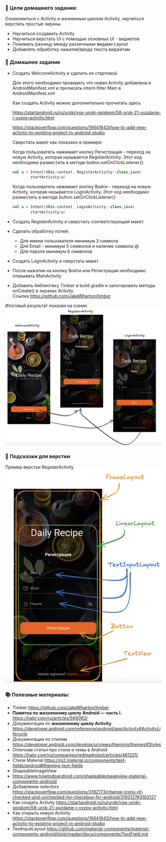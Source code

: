 ### 🎯 Цели домашнего задания:

Ознакомиться с Activity и жизненным циклом Activity, научиться верстать простые экраны

- Научиться создавать Activity
- Научиться верстать UI с помощью основных UI - виджетов
- Понимать разницу между различными видами Layout
- Добавлять обработку нажатия/ввода текста виджетам

### 📝  Домашнее задание

- Создать WelcomeActivity и сделать ее стартовой.

  Для этого необходимо проверить что новая Activity добавлена в AndroidManifest.xml и прописать intent-filter Main в AndroidManifest.xml

  Как создать Activity можно дополнительно прочитать здесь

  https://startandroid.ru/ru/uroki/vse-uroki-spiskom/58-urok-21-sozdanie-i-vyzov-activity.html

  https://stackoverflow.com/questions/16641643/how-to-add-new-activity-to-existing-project-in-android-studio

  Сверстать макет как показано в примере

  Когда пользователь нажимает кнопку Регистрация - переход на новую Activity, которая называется RegisterActivity. Этот код необходимо разместить в методе button.setOnClickListener{}

    ```kotlin
    val a = Intent(this.context, RegisterActivity::class.java)
            startActivity(a)
    ```

  Когда пользователь нажимает кнопку Войти - переход на новую Activity, которая называется LoginActivity. Этот код необходимо разместить в методе button.setOnClickListener{}

    ```kotlin
    val a = Intent(this.context, LoginActivity::class.java)
            startActivity(a)
    ```

- Создать RegisterActivity и сверстать соответствующий макет.
- Сделать обработку полей:
  - Для имени пользователя минимум 3 символа
  - Для Email - минимум 5 символов и наличие символа  @
  - Для пароля минимум 6 символов

- Создать LoginActivity и сверстать макет.
- После нажатия на кнопку Войти или Регистрация необходимо открывать MainActivity
- Добавить библиотеку Timber в build.gradle и залогировать методы onCreate() в экранах Activity. Ccылка https://github.com/JakeWharton/timber


Итоговый результат показан на схеме:
![Схема](images/register_flow.png)

### 📝  Подсказки для верстки

Пример верстки RegisterActivity
![Схема](images/register_screen_hint.png)

### 📚 Полезные материалы:

- Timber https://github.com/JakeWharton/timber
- **Памятка по жизненному циклу Android — часть I.** https://habr.com/ru/articles/569092/
- Документация по **жизненному циклу Activity** https://developer.android.com/reference/android/app/Activity#ActivityLifecycle
- Документация по стилям https://developer.android.com/develop/ui/views/theming/themes#Styles
- Отличная статья про стили и темы в Android https://habr.com/ru/companies/redmadrobot/articles/461201/
- Стили Material https://m2.material.io/components/text-fields/android#theming-text-fields
- ShapeableImageView
- https://www.howtodoandroid.com/shapeableimageview-material-components-android/
- Добавление selectors https://stackoverflow.com/questions/3192173/change-icons-of-checked-and-unchecked-for-checkbox-for-android/3193127#3193127
- Как создать Activity https://startandroid.ru/ru/uroki/vse-uroki-spiskom/58-urok-21-sozdanie-i-vyzov-activity.html
- Как открыть новую Activity https://stackoverflow.com/questions/16641643/how-to-add-new-activity-to-existing-project-in-android-studio
- TextInputLayout https://github.com/material-components/material-components-android/blob/master/docs/components/TextField.md